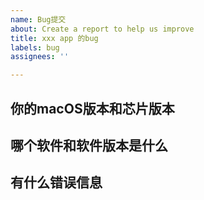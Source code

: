 ```yaml
---
name: Bug提交
about: Create a report to help us improve
title: xxx app 的bug
labels: bug
assignees: ''

---
```


**你的macOS版本和芯片版本**
-

**哪个软件和软件版本是什么**
-

**有什么错误信息**
-
